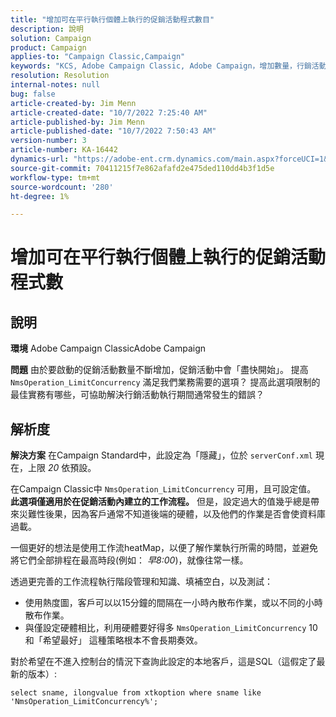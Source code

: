 ```yaml
---
title: "增加可在平行執行個體上執行的促銷活動程式數目"
description: 說明
solution: Campaign
product: Campaign
applies-to: "Campaign Classic,Campaign"
keywords: "KCS, Adobe Campaign Classic, Adobe Campaign，增加數量，行銷活動程式，執行個體，平行，最佳作法"
resolution: Resolution
internal-notes: null
bug: false
article-created-by: Jim Menn
article-created-date: "10/7/2022 7:25:40 AM"
article-published-by: Jim Menn
article-published-date: "10/7/2022 7:50:43 AM"
version-number: 3
article-number: KA-16442
dynamics-url: "https://adobe-ent.crm.dynamics.com/main.aspx?forceUCI=1&pagetype=entityrecord&etn=knowledgearticle&id=e02dd439-1146-ed11-bba1-000d3a3064b8"
source-git-commit: 70411215f7e862afafd2e475ded110dd4b3f1d5e
workflow-type: tm+mt
source-wordcount: '280'
ht-degree: 1%

---
```


# 增加可在平行執行個體上執行的促銷活動程式數

## 說明


<b>環境</b>
Adobe Campaign ClassicAdobe Campaign

<b>問題</b>
由於要啟動的促銷活動數量不斷增加，促銷活動中會「盡快開始」。
提高 `NmsOperation_LimitConcurrency` 滿足我們業務需要的選項？
提高此選項限制的最佳實務有哪些，可協助解決行銷活動執行期間通常發生的錯誤？


## 解析度


<b>解決方案</b>
在Campaign Standard中，此設定為「隱藏」，位於 `serverConf.xml` 現在，上限 *20* 依預設。  

在Campaign Classic中 `NmsOperation_LimitConcurrency` 可用，且可設定值。
<b>此選項僅適用於在促銷活動內建立的工作流程。</b>
但是，設定過大的值幾乎總是帶來災難性後果，因為客戶通常不知道後端的硬體，以及他們的作業是否會使資料庫過載。

一個更好的想法是使用工作流heatMap，以便了解作業執行所需的時間，並避免將它們全部排程在最高時段(例如： *早8:00*)，就像往常一樣。

透過更完善的工作流程執行階段管理和知識、填補空白，以及測試：

- 使用熱度圖，客戶可以以15分鐘的間隔在一小時內散布作業，或以不同的小時散布作業。
- 與僅設定硬體相比，利用硬體要好得多 `NmsOperation_LimitConcurrency`  10和「希望最好」 這種策略根本不會長期奏效。


對於希望在不進入控制台的情況下查詢此設定的本地客戶，這是SQL（這假定了最新的版本）:


```
select sname, ilongvalue from xtkoption where sname like 'NmsOperation_LimitConcurrency%';
```

